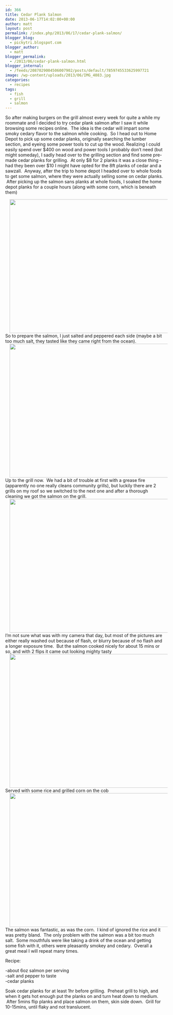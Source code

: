 ```yaml
---
id: 366
title: Cedar Plank Salmon
date: 2013-06-17T14:02:00+00:00
author: matt
layout: post
permalink: /index.php/2013/06/17/cedar-plank-salmon/
blogger_blog:
  - pickytri.blogspot.com
blogger_author:
  - matt
blogger_permalink:
  - /2013/06/cedar-plank-salmon.html
blogger_internal:
  - /feeds/2087029004506007902/posts/default/7859745533625997721
image: /wp-content/uploads/2013/06/IMG_4083.jpg
categories:
  - recipes
tags:
  - fish
  - grill
  - salmon
---
```

So after making burgers on the grill almost every week for quite a while my roommate and I decided to try cedar plank salmon after I saw it while browsing some recipes online. &nbsp;The idea is the cedar will impart some smoky cedary flavor to the salmon while cooking. &nbsp;So I head out to Home Depot to pick up some cedar planks, originally searching the lumber section, and eyeing some power tools to cut up the wood. Realizing I could easily spend over $400 on wood and power tools I probably don&#8217;t need (but might someday), I sadly head over to the grilling section and find some pre-made cedar planks for grilling. &nbsp;At only $8 for 2 planks it was a close thing &#8211; had they been over $10 I might have opted for the 8ft planks of cedar and a sawzall. &nbsp;Anyway, after the trip to home depot I headed over to whole foods to get some salmon, where they were actually selling some on cedar planks. &nbsp;After picking up the salmon sans planks at whole foods, I soaked the home depot planks for a couple hours (along with some corn, which is beneath them)

<div style="clear: both; text-align: center;">
  <a href="http://pickytri.com/wp-content/uploads/2013/06/IMG_4083.jpg" style="margin-left: 1em; margin-right: 1em;"><img border="0" height="426" src="http://pickytri.com/wp-content/uploads/2013/06/IMG_4083-300x200.jpg" width="640" /></a>
</div>

<div style="clear: both; text-align: left;">
  So to prepare the salmon, I just salted and peppered each side (maybe a bit too much salt, they tasted like they came right from the ocean).
</div>

<div style="clear: both; text-align: center;">
  <a href="http://pickytri.com/wp-content/uploads/2013/06/IMG_4087.jpg" style="margin-left: 1em; margin-right: 1em;"><img border="0" height="426" src="http://pickytri.com/wp-content/uploads/2013/06/IMG_4087-300x200.jpg" width="640" /></a>
</div>

<div style="clear: both; text-align: left;">
  Up to the grill now. &nbsp;We had a bit of trouble at first with a grease fire (apparently no one really cleans community grills), but luckily there are 2 grills on my roof so we switched to the next one and after a thorough cleaning we got the salmon on the grill.
</div>

<div style="clear: both; text-align: center;">
  <a href="http://pickytri.com/wp-content/uploads/2013/06/IMG_4096.jpg" style="margin-left: 1em; margin-right: 1em;"><img border="0" height="426" src="http://pickytri.com/wp-content/uploads/2013/06/IMG_4096-300x200.jpg" width="640" /></a>
</div>

<div style="clear: both; text-align: left;">
  I&#8217;m not sure what was with my camera that day, but most of the pictures are either really washed out because of flash, or blurry because of no flash and a longer exposure time. &nbsp;But the salmon cooked nicely for about 15 mins or so, and with 2 flips it came out looking mighty tasty
</div>

<div style="clear: both; text-align: center;">
  <a href="http://pickytri.com/wp-content/uploads/2013/06/IMG_4110.jpg" style="margin-left: 1em; margin-right: 1em;"><img border="0" height="426" src="http://pickytri.com/wp-content/uploads/2013/06/IMG_4110-300x200.jpg" width="640" /></a>
</div>

<div style="clear: both; text-align: left;">
  Served with some rice and grilled corn on the cob
</div>

<div style="clear: both; text-align: center;">
  <a href="http://pickytri.com/wp-content/uploads/2013/06/IMG_4117.jpg" style="margin-left: 1em; margin-right: 1em;"><img border="0" height="426" src="http://pickytri.com/wp-content/uploads/2013/06/IMG_4117-300x200.jpg" width="640" /></a>
</div>

<div style="clear: both; text-align: left;">
  The salmon was fantastic, as was the corn. &nbsp;I kind of ignored the rice and it was pretty bland. &nbsp;The only problem with the salmon was a bit too much salt. &nbsp;Some mouthfuls were like taking a drink of the ocean and getting some fish with it, others were pleasantly smokey and cedary. &nbsp;Overall a great meal I will repeat many times.
</div>

<div style="clear: both; text-align: left;">
</div>

<div style="clear: both; text-align: left;">
</div>

Recipe:

-about 6oz salmon per serving  
-salt and pepper to taste  
-cedar planks

Soak cedar planks for at least 1hr before grilling. &nbsp;Preheat grill to high, and when it gets hot enough put the planks on and turn heat down to medium. &nbsp;After 5mins flip planks and place salmon on them, skin side down. &nbsp;Grill for 10-15mins, until flaky and not translucent.